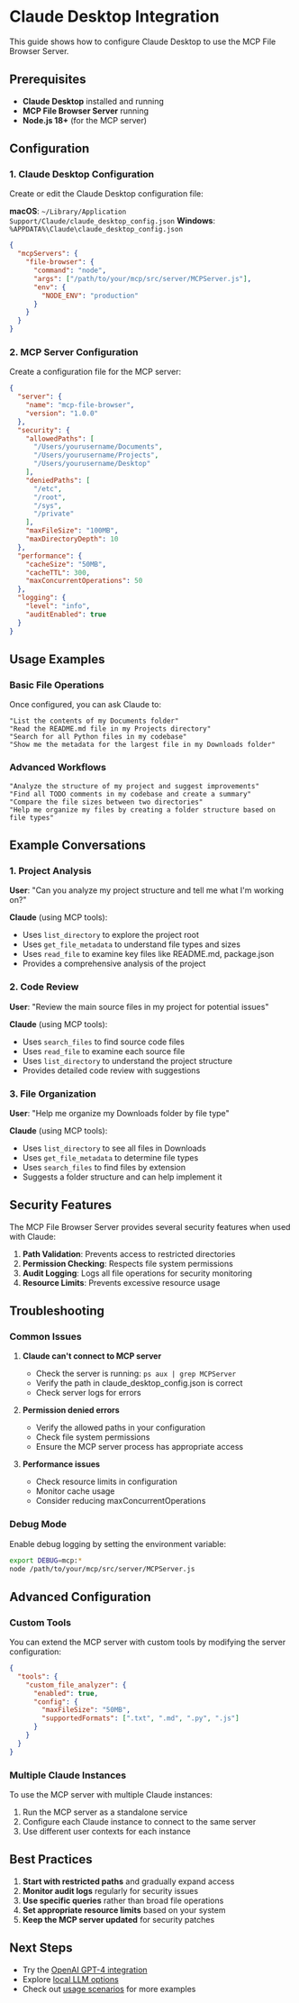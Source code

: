 # Claude Desktop Integration

This guide shows how to configure Claude Desktop to use the MCP File Browser Server.

## Prerequisites

- **Claude Desktop** installed and running
- **MCP File Browser Server** running
- **Node.js 18+** (for the MCP server)

## Configuration

### 1. Claude Desktop Configuration

Create or edit the Claude Desktop configuration file:

**macOS**: `~/Library/Application Support/Claude/claude_desktop_config.json`
**Windows**: `%APPDATA%\Claude\claude_desktop_config.json`

```json
{
  "mcpServers": {
    "file-browser": {
      "command": "node",
      "args": ["/path/to/your/mcp/src/server/MCPServer.js"],
      "env": {
        "NODE_ENV": "production"
      }
    }
  }
}
```

### 2. MCP Server Configuration

Create a configuration file for the MCP server:

```json
{
  "server": {
    "name": "mcp-file-browser",
    "version": "1.0.0"
  },
  "security": {
    "allowedPaths": [
      "/Users/yourusername/Documents",
      "/Users/yourusername/Projects",
      "/Users/yourusername/Desktop"
    ],
    "deniedPaths": [
      "/etc",
      "/root",
      "/sys",
      "/private"
    ],
    "maxFileSize": "100MB",
    "maxDirectoryDepth": 10
  },
  "performance": {
    "cacheSize": "50MB",
    "cacheTTL": 300,
    "maxConcurrentOperations": 50
  },
  "logging": {
    "level": "info",
    "auditEnabled": true
  }
}
```

## Usage Examples

### Basic File Operations

Once configured, you can ask Claude to:

```
"List the contents of my Documents folder"
"Read the README.md file in my Projects directory"
"Search for all Python files in my codebase"
"Show me the metadata for the largest file in my Downloads folder"
```

### Advanced Workflows

```
"Analyze the structure of my project and suggest improvements"
"Find all TODO comments in my codebase and create a summary"
"Compare the file sizes between two directories"
"Help me organize my files by creating a folder structure based on file types"
```

## Example Conversations

### 1. Project Analysis
**User**: "Can you analyze my project structure and tell me what I'm working on?"

**Claude** (using MCP tools):
- Uses `list_directory` to explore the project root
- Uses `get_file_metadata` to understand file types and sizes
- Uses `read_file` to examine key files like README.md, package.json
- Provides a comprehensive analysis of the project

### 2. Code Review
**User**: "Review the main source files in my project for potential issues"

**Claude** (using MCP tools):
- Uses `search_files` to find source code files
- Uses `read_file` to examine each source file
- Uses `list_directory` to understand the project structure
- Provides detailed code review with suggestions

### 3. File Organization
**User**: "Help me organize my Downloads folder by file type"

**Claude** (using MCP tools):
- Uses `list_directory` to see all files in Downloads
- Uses `get_file_metadata` to determine file types
- Uses `search_files` to find files by extension
- Suggests a folder structure and can help implement it

## Security Features

The MCP File Browser Server provides several security features when used with Claude:

1. **Path Validation**: Prevents access to restricted directories
2. **Permission Checking**: Respects file system permissions
3. **Audit Logging**: Logs all file operations for security monitoring
4. **Resource Limits**: Prevents excessive resource usage

## Troubleshooting

### Common Issues

1. **Claude can't connect to MCP server**
   - Check the server is running: `ps aux | grep MCPServer`
   - Verify the path in claude_desktop_config.json is correct
   - Check server logs for errors

2. **Permission denied errors**
   - Verify the allowed paths in your configuration
   - Check file system permissions
   - Ensure the MCP server process has appropriate access

3. **Performance issues**
   - Check resource limits in configuration
   - Monitor cache usage
   - Consider reducing maxConcurrentOperations

### Debug Mode

Enable debug logging by setting the environment variable:

```bash
export DEBUG=mcp:*
node /path/to/your/mcp/src/server/MCPServer.js
```

## Advanced Configuration

### Custom Tools

You can extend the MCP server with custom tools by modifying the server configuration:

```json
{
  "tools": {
    "custom_file_analyzer": {
      "enabled": true,
      "config": {
        "maxFileSize": "50MB",
        "supportedFormats": [".txt", ".md", ".py", ".js"]
      }
    }
  }
}
```

### Multiple Claude Instances

To use the MCP server with multiple Claude instances:

1. Run the MCP server as a standalone service
2. Configure each Claude instance to connect to the same server
3. Use different user contexts for each instance

## Best Practices

1. **Start with restricted paths** and gradually expand access
2. **Monitor audit logs** regularly for security issues
3. **Use specific queries** rather than broad file operations
4. **Set appropriate resource limits** based on your system
5. **Keep the MCP server updated** for security patches

## Next Steps

- Try the [OpenAI GPT-4 integration](./openai-gpt.md)
- Explore [local LLM options](./ollama-local.md)
- Check out [usage scenarios](./scenarios/) for more examples

